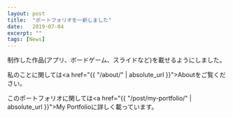 ```yaml
---
layout: post
title:  "ポートフォリオを一新しました"
date:   2019-07-04
excerpt: ""
tags: [News]
---
```


制作した作品(アプリ、ボードゲーム、スライドなど)を載せるようにしました。

私のことに関しては<a href="{{ "/about/" | absolute_url }}">About</a>をご覧ください。

このポートフォリオに関しては<a href="{{ "/post/my-portfolio/" | absolute_url }}">My Portfolio</a>に詳しく載っています。
